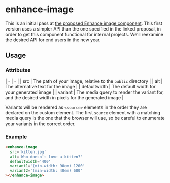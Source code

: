 # enhance-image

This is an initial pass at [the proposed Enhance image component](https://github.com/enhance-dev/enhance.dev/pull/115). This first version uses a simpler API than the one specified in the linked proposal, in order to get this component functional for internal projects. We’ll reexamine the desired API for end users in the new year.

## Usage

### Attributes

| - | - |
| src | The path of your image, relative to the `public` directory |
| alt | The alternative text for the image |
| defaultwidth | The default width for your generated image |
| variant<N> | The media query to render the variant for, and the desired width in pixels for the generated image |

Variants will be rendered as `<source>` elements in the order they are declared on the custom element. The first `source` element with a matching media query is the one that the browser will use, so be careful to enumerate your variants in the correct order.

### Example

```html
<enhance-image
  src='kitten.jpg'
  alt='Who doesn’t love a kitten?'
  defaultwidth='400'
  variant1='(min-width: 90em) 1200'
  variant2='(min-width: 40em) 600'
></enhance-image>
```
